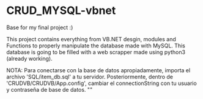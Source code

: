# CRUD_MYSQL-vbnet
Base for my final project :)

This project contains everything from VB.NET desgin, modules and Functions to properly manipulate the database made with MySQL. This database is going to be filled with a web scrapper made using python3 (already working).


  NOTA: Para conectarse con la base de datos apropiadamente, importa el archivo 'SQL/item_db.sql' a tu servidor.
        Posteriormente, dentro de 'CRUDVB/CRUDVB/App.config', cambiar el connectionString con tu usuario y contraseña de base de datos.
        "<add name="connstr" connectionString="server=localhost;user=AQUI_TU_USUARIO;database=item_db;port=3306;password=AQUI_TU_CONTRASEÑA;" />"
